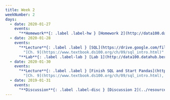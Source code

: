 ```yaml
---
title: Week 2
weekNumber: 2
days:
  - date: 2020-01-27
    events:
      "**Homework**{: .label .label-hw } [Homework 2](http://data100.datahub.berkeley.edu/hub/user-redirect/git-sync?repo=https://github.com/DS-100/sp20&subPath=hw/hw2/) (due Feb. 3)":
  - date: 2020-01-28
    events:
      "**Lecture**{: .label .label } [SQL](https://drive.google.com/file/d/1dB2h3iAv-cVm7umXkjPjy01TGmeistUQ/view?usp=sharing) ([webcast](https://www.youtube.com/watch?v=hOJItL-A3nA)) ([code](http://data100.datahub.berkeley.edu/hub/user-redirect/git-sync?repo=https://github.com/DS-100/sp20&subPath=lecture/lec03/))":
        "[Ch. 9](https://www.textbook.ds100.org/ch/09/sql_intro.html)"
      "**Lab**{: .label .label-lab } [Lab 1](http://data100.datahub.berkeley.edu/hub/user-redirect/git-sync?repo=https://github.com/DS-100/sp20&subPath=lab/lab01/) (due Feb. 3)":
  - date: 2020-01-30
    events:
      "**Lecture**{: .label .label } [Finish SQL and Start Pandas](https://drive.google.com/open?id=1PP6Ah2SyEVql62xEMNeqMJeJqbYVtbl3), Joins Notebook ([html](../resources/assets/lectures/lec04/Joins.html)), Pandas Part 1 Notebook ([html](../resources/assets/lectures/lec04/04-pandas-basics.html)) ([raw code](https://data100.datahub.berkeley.edu/hub/user-redirect/git-pull?repo=https%3A%2F%2Fgithub.com%2FDS-100%2Fsp20&urlpath=tree%2Fsp20%2Flecture%2Flec04))":
        "[Ch. 9](https://www.textbook.ds100.org/ch/09/sql_intro.html), [Ch. 3](https://www.textbook.ds100.org/ch/03/pandas_intro.html)"
  - date: 2019-01-31
    events:
      "**Discussion**{: .label .label-disc } [Discussion 2](../resources/assets/discussions/disc02.pdf)":
---
```

